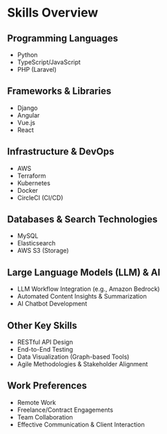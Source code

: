 # Skills Overview

## Programming Languages
* Python
* TypeScript/JavaScript
* PHP (Laravel)

## Frameworks & Libraries
* Django
* Angular
* Vue.js
* React

## Infrastructure & DevOps
* AWS
* Terraform
* Kubernetes
* Docker
* CircleCI (CI/CD)

## Databases & Search Technologies
* MySQL
* Elasticsearch
* AWS S3 (Storage)

## Large Language Models (LLM) & AI
* LLM Workflow Integration (e.g., Amazon Bedrock)
* Automated Content Insights & Summarization
* AI Chatbot Development

## Other Key Skills
* RESTful API Design
* End-to-End Testing
* Data Visualization (Graph-based Tools)
* Agile Methodologies & Stakeholder Alignment

## Work Preferences
* Remote Work
* Freelance/Contract Engagements
* Team Collaboration
* Effective Communication & Client Interaction